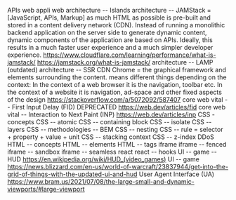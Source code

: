 APIs web
appli web
architecture -- Islands
architecture -- JAMStack = [JavaScript, APIs, Markup] as much HTML as possible is pre-built and stored in a content delivery network (CDN). Instead of running a monolithic backend application on the server side to generate dynamic content, dynamic components of the application are based on APIs. Ideally, this results in a much faster user experience and a much simpler developer experience. https://www.cloudflare.com/learning/performance/what-is-jamstack/  https://jamstack.org/what-is-jamstack/
architecture -- LAMP (outdated)
architecture -- SSR
CDN
Chrome = the graphical framework and elements surrounding the content. means different things depending on the context: In the context of a web browser it is the navigation, toolbar etc. In the context of a website it is navigation, ad-space and other fixed aspects of the design https://stackoverflow.com/a/5072092/587407
core web vital -- First Input Delay (FID) DEPRECATED https://web.dev/articles/fid
core web vital -- Interaction to Next Paint (INP) https://web.dev/articles/inp
CSS - concepts
CSS -- atomic
CSS -- containing block
CSS -- isolate
CSS -- layers
CSS -- methodologies -- BEM
CSS -- nesting
CSS -- rule = selector + property + value + unit
CSS -- stacking context
CSS -- z-index
DDoS
HTML -- concepts
HTML -- elements
HTML -- tags
iframe
iframe -- fenced
iframe -- sandbox
iframe -- seamless
react
react -- hooks
UI -- game -- HUD https://en.wikipedia.org/wiki/HUD_(video_games)
UI -- game https://news.blizzard.com/en-us/world-of-warcraft/23837944/get-into-the-grid-of-things-with-the-updated-ui-and-hud
User Agent Interface (UA) https://www.bram.us/2021/07/08/the-large-small-and-dynamic-viewports/#large-viewport
